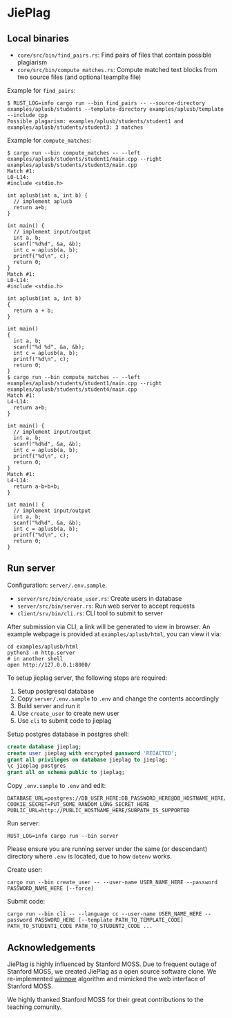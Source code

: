 # JiePlag

## Local binaries

* `core/src/bin/find_pairs.rs`: Find pairs of files that contain possible plagiarism
* `core/src/bin/compute_matches.rs`: Compute matched text blocks from two source files (and optional teamplte file)

Example for `find_pairs`:

```shell
$ RUST_LOG=info cargo run --bin find_pairs -- --source-directory examples/aplusb/students --template-directory examples/aplusb/template --include cpp
Possible plagarism: examples/aplusb/students/student1 and examples/aplusb/students/student3: 3 matches
```

Example for `compute_matches`:

```shell
$ cargo run --bin compute_matches -- --left examples/aplusb/students/student1/main.cpp --right examples/aplusb/students/student3/main.cpp
Match #1:
L0-L14:
#include <stdio.h>

int aplusb(int a, int b) {
  // implement aplusb
  return a+b;
}

int main() {
  // implement input/output
  int a, b;
  scanf("%d%d", &a, &b);
  int c = aplusb(a, b);
  printf("%d\n", c);
  return 0;
}
Match #1:
L0-L14:
#include <stdio.h>

int aplusb(int a, int b)
{
  return a + b;
}

int main()
{
  int a, b;
  scanf("%d %d", &a, &b);
  int c = aplusb(a, b);
  printf("%d\n", c);
  return 0;
}
$ cargo run --bin compute_matches -- --left examples/aplusb/students/student1/main.cpp --right examples/aplusb/students/student4/main.cpp
Match #1:
L4-L14:
  return a+b;
}

int main() {
  // implement input/output
  int a, b;
  scanf("%d%d", &a, &b);
  int c = aplusb(a, b);
  printf("%d\n", c);
  return 0;
}
Match #1:
L4-L14:
  return a-b+b+b;
}

int main() {
  // implement input/output
  int a, b;
  scanf("%d%d", &a, &b);
  int c = aplusb(a, b);
  printf("%d\n", c);
  return 0;
}
```

## Run server

Configuration: `server/.env.sample`.

* `server/src/bin/create_user.rs`: Create users in database
* `server/src/bin/server.rs`: Run web server to accept requests
* `client/srv/bin/cli.rs`: CLI tool to submit to server

After submission via CLI, a link will be generated to view in browser. An example webpage is provided at `examples/aplusb/html`, you can view it via:

```shell
cd examples/aplusb/html
python3 -m http.server
# in another shell
open http://127.0.0.1:8000/
```

To setup jieplag server, the following steps are required:

1. Setup postgresql database
2. Copy `server/.env.sample` to `.env` and change the contents accordingly
3. Build server and run it
4. Use `create_user` to create new user
5. Use `cli` to submit code to jieplag

Setup postgres database in postgres shell:

```sql
create database jieplag;
create user jieplag with encrypted password 'REDACTED';
grant all privileges on database jieplag to jieplag;
\c jieplag postgres
grant all on schema public to jieplag;
```

Copy `.env.sample` to `.env` and edit:

```env
DATABASE_URL=postgres://DB_USER_HERE:DB_PASSWORD_HERE@DB_HOSTNAME_HERE/jieplag
COOKIE_SECRET=PUT_SOME_RANDOM_LONG_SECRET_HERE
PUBLIC_URL=http://PUBLIC_HOSTNAME_HERE/SUBPATH_IS_SUPPORTED
```

Run server:

```shell
RUST_LOG=info cargo run --bin server
```

Please ensure you are running server under the same (or descendant) directory where `.env` is located, due to how `dotenv` works.

Create user:

```shell
cargo run --bin create_user -- --user-name USER_NAME_HERE --password PASSWORD_NAME_HERE [--force]
```

Submit code:

```shell
cargo run --bin cli -- --language cc --user-name USER_NAME_HERE --password PASSWORD_HERE [--template PATH_TO_TEMPLATE_CODE] PATH_TO_STUDENT1_CODE PATH_TO_STUDENT2_CODE ...
```

## Acknowledgements

JiePlag is highly influenced by Stanford MOSS. Due to frequent outage of Stanford MOSS, we created JiePlag as a open source software clone. We re-implemented [winnow](https://theory.stanford.edu/~aiken/publications/papers/sigmod03.pdf) algorithm and mimicked the web interface of Stanford MOSS.

We highly thanked Stanford MOSS for their great contributions to the teaching comunity.
